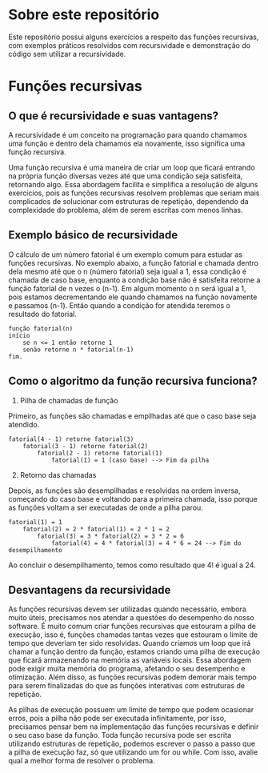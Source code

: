 # Sobre este repositório

Este repositório possui alguns exercícios a respeito das funções recursivas, com exemplos práticos resolvidos com recursividade e demonstração do código sem utilizar a recursividade.

# Funções recursivas

## O que é recursividade e suas vantagens?

A recursividade é um conceito na programação para quando chamamos uma função e dentro dela chamamos ela novamente, isso significa uma função recursiva.

Uma função recursiva é uma maneira de criar um loop que ficará entrando na própria função diversas vezes até que uma condição seja satisfeita, retornando algo. Essa abordagem facilita e simplifica a resolução de alguns exercícios, pois as funções recursivas resolvem problemas que seriam mais complicados de solucionar com estruturas de repetição, dependendo da complexidade do problema, além de serem escritas com menos linhas.

## Exemplo básico de recursividade

O cálculo de um número fatorial é um exemplo comum para estudar as funções recursivas. No exemplo abaixo, a função fatorial e chamada dentro dela mesmo até que o n (número fatorial) seja igual a 1, essa condição é chamada de caso base, enquanto a condição base não é satisfeita retorne a função fatorial de n vezes o (n-1). Em algum momento o n será igual a 1, pois estamos decrementando ele quando chamamos na função novamente e passamos (n-1). Então quando a condição for atendida teremos o resultado do fatorial.

    função fatorial(n)
    início 
        se n <= 1 então retorne 1
        senão retorne n * fatorial(n-1)
    fim.

## Como o algoritmo da função recursiva funciona?

1) Pilha de chamadas de função

Primeiro, as funções são chamadas e empilhadas até que o caso base seja atendido.

    fatorial(4 - 1) retorne fatorial(3)         
        fatorial(3 - 1) retorne fatorial(2)               
            fatorial(2 - 1) retorne fatorial(1) 
                fatorial(1) = 1 (caso base) --> Fim da pilha

2) Retorno das chamadas

Depois, as funções são desempilhadas e resolvidas na ordem inversa, começando do caso base e voltando para a primeira chamada, isso porque as funções voltam a ser executadas de onde a pilha parou.

    fatorial(1) = 1
        fatorial(2) = 2 * fatorial(1) = 2 * 1 = 2          
            fatorial(3) = 3 * fatorial(2) = 3 * 2 = 6
                fatorial(4) = 4 * fatorial(3) = 4 * 6 = 24 --> Fim do desempilhamento

Ao concluir o desempilhamento, temos como resultado que 4! é igual a 24.

## Desvantagens da recursividade

As funções recursivas devem ser utilizadas quando necessário, embora muito úteis, precisamos nos atendar a questões do desempenho do nosso software. É muito comum criar funções recursivas que estouram a pilha de execução, isso é, funções chamadas tantas vezes que estouram o limite de tempo que deveriam ter sido resolvidas. Quando criamos um loop que irá chamar a função dentro da função, estamos criando uma pilha de execução que ficará armazenando na memória as variáveis locais. Essa abordagem pode exigir muita memória do programa, afetando o seu desempenho e otimização. Além disso, as funções recursivas podem demorar mais tempo para serem finalizadas do que as funções interativas com estruturas de repetição. 

As pilhas de execução possuem um limite de tempo que podem ocasionar erros, pois a pilha não pode ser executada infinitamente, por isso, precisamos pensar bem na implementação das funções recursivas e definir o seu caso base da função. Toda função recursiva pode ser escrita utilizando estruturas de repetição, podemos escrever o passo a passo que a pilha de execução faz, só que utilizando um for ou while. Com isso, avalie qual a melhor forma de resolver o problema.

